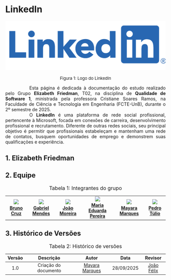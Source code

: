 # LinkedIn

![Logo LinkedIn](./assets/linkedin_logo.png)

<font size="2"><p style="text-align: center">Figura 1: Logo do LinkedIn</p></font>

<div style="text-align: justify; text-indent: 2cm;">
Esta página é dedicada à documentação do estudo realizado pelo Grupo <b>Elizabeth Friedman</b>, T02, na disciplina de <b>Qualidade de Software 1</b>, ministrada pela professora Cristiane Soares Ramos, na Faculdade de Ciência e Tecnologia em Engenharia (FCTE-UnB), durante o 2º semestre de 2025.<br>
<div style="text-align: justify; text-indent: 2cm">
O <b>LinkedIn</b> é uma plataforma de rede social profissional, pertencente à Microsoft, focada em conexões de carreira, desenvolvimento profissional e recrutamento. Diferente de outras redes sociais, seu principal objetivo é permitir que profissionais estabeleçam e mantenham uma rede de contatos, busquem oportunidades de emprego e demonstrem suas qualificações e experiência.
</div>
</div>


## 1. Elizabeth Friedman
<div style="text-align: justify; text-indent: 2cm;">

</div>


## 2. Equipe

<font size="3"><p style="text-align: center">Tabela 1: Integrantes do grupo</p></font>

<table align="center">
  <tr>
    <td align="center">
      <img src="https://github.com/brunocrzz.png?size=100" width=100><br>
      <b><a href="https://github.com/brunocrzz">Bruno Cruz</a></b><br>
    </td>
    <td align="center">
      <img src="https://github.com/gbevi.png?size=100" width=100><br>
      <b><a href="https://github.com/gbevi">Gabriel Mendes</a></b><br>
    </td>
    <td align="center">
      <img src="https://github.com/joaofmoreiraa.png?size=100" width=100><br>
      <b><a href="https://github.com/joaofmoreiraa">João Moreira</a></b><br>
    </td>
    <td align="center">
      <img src="https://github.com/maaduh.png?size=100" width=100><br>
      <b><a href="https://github.com/maaduh">Maria Eduarda Pereira</a></b><br>
    </td>
    <td align="center">
      <img src="https://github.com/maymarquee.png?size=100" width=100><br>
      <b><a href="https://github.com/maymarquee">Mayara Marques</a></b><br>
    </td>
    <td align="center">
      <img src="https://github.com/PedrooCamilo.png?size=100" width=100><br>
      <b><a href="https://github.com/PedrooCamilo">Pedro Túlio</a></b><br>
    </td>
  </tr>
</table>


## 3. Histórico de Versões

<font size="3"><p style="text-align: center">Tabela 2: Histórico de versões</p></font>

| Versão |Descrição     |Autor                                       |Data    |Revisor|
|:-:     | :-:          | :-:                                        | :-:        |:-:|
|1.0     |Criação do documento|[Mayara Marques](https://github.com/maymarquee)| 28/09/2025 | [João Félix](https://github.com/joaofmoreiraa)  |

